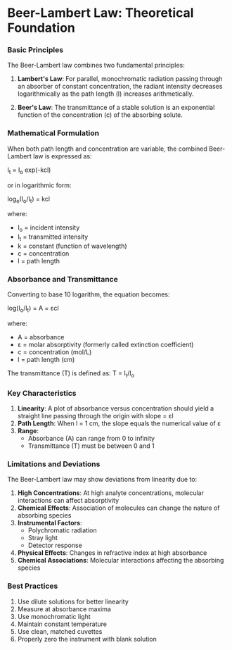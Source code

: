 # Beer-Lambert Law: Theoretical Foundation

### Basic Principles

The Beer-Lambert law combines two fundamental principles:

1. **Lambert's Law**: For parallel, monochromatic radiation passing through an absorber of constant concentration, the radiant intensity decreases logarithmically as the path length (l) increases arithmetically.

2. **Beer's Law**: The transmittance of a stable solution is an exponential function of the concentration (c) of the absorbing solute.

### Mathematical Formulation

When both path length and concentration are variable, the combined Beer-Lambert law is expressed as:

I<sub>t</sub> = I<sub>o</sub> exp(-kcl)

or in logarithmic form:

log<sub>e</sub>(I<sub>o</sub>/I<sub>t</sub>) = kcl

where:
- I<sub>o</sub> = incident intensity
- I<sub>t</sub> = transmitted intensity
- k = constant (function of wavelength)
- c = concentration
- l = path length

### Absorbance and Transmittance

Converting to base 10 logarithm, the equation becomes:

log(I<sub>o</sub>/I<sub>t</sub>) = A = εcl

where:
- A = absorbance
- ε = molar absorptivity (formerly called extinction coefficient)
- c = concentration (mol/L)
- l = path length (cm)

The transmittance (T) is defined as:
T = I<sub>t</sub>/I<sub>o</sub>

### Key Characteristics

1. **Linearity**: A plot of absorbance versus concentration should yield a straight line passing through the origin with slope = εl
2. **Path Length**: When l = 1 cm, the slope equals the numerical value of ε
3. **Range**: 
   - Absorbance (A) can range from 0 to infinity
   - Transmittance (T) must be between 0 and 1

### Limitations and Deviations

The Beer-Lambert law may show deviations from linearity due to:

1. **High Concentrations**: At high analyte concentrations, molecular interactions can affect absorptivity
2. **Chemical Effects**: Association of molecules can change the nature of absorbing species
3. **Instrumental Factors**: 
   - Polychromatic radiation
   - Stray light
   - Detector response
4. **Physical Effects**: Changes in refractive index at high absorbance
5. **Chemical Associations**: Molecular interactions affecting the absorbing species

### Best Practices

1. Use dilute solutions for better linearity
2. Measure at absorbance maxima
3. Use monochromatic light
4. Maintain constant temperature
5. Use clean, matched cuvettes
6. Properly zero the instrument with blank solution
